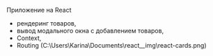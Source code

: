 Приложение на React
- рендеринг товаров,
- вывод модального окна с добавлением товаров,
- Context,
- Routing
  (C:\Users\Karina\Documents\react__img\react-cards.png)
